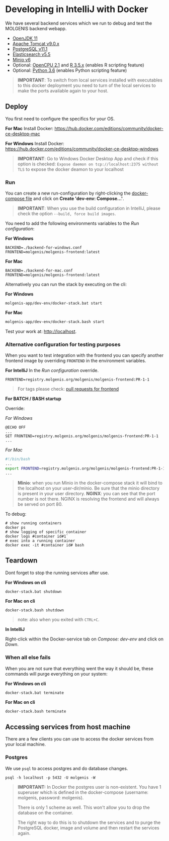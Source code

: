 # Developing in IntelliJ with Docker
We have several backend services which we run to debug and test the MOLGENIS backend webapp.
* [OpenJDK 11](https://adoptopenjdk.net/)
* [Apache Tomcat v9.0.x](http://tomcat.apache.org/) 
* [PostgreSQL v11.1](https://www.postgresql.org/)
* [Elasticsearch v5.5](https://www.elastic.co/)	
* [Minio v6](https://minio.io/)	
* Optional: [OpenCPU 2.1](https://www.opencpu.org) and [R 3.5.x](https://www.r-project.org/) (enables R scripting feature)	
* Optional: [Python 3.6](https://www.python.org) (enables Python scripting feature)

> **IMPORTANT**: To switch from local services installed with executables to this docker deployment you need to turn of the local services to make the ports available again to your host.

## Deploy
You first need to configure the specifics for your OS.

**For Mac**
Install Docker: https://hub.docker.com/editions/community/docker-ce-desktop-mac

**For Windows**
Install Docker: https://hub.docker.com/editions/community/docker-ce-desktop-windows

> **IMPORTANT**: Go to Windows Docker Desktop App and check if this option is checked: ```Expose daemon on tcp://localhost:2375 without TLS``` to expose the docker deamon to your localhost 

### Run
You can create a new run-configuration by right-clicking the [docker-compose file](https://github.com/molgenis/molgenis/blob/master/molgenis-app/development/docker-compose.yml) and click on **Create 'dev-env: Compose...'**.

> **IMPORTANT**: When you use the build configuration in IntelliJ, please check the option ```--build, force build images```.

You need to add the following environments variables to the *Run configuration*:

**For Windows**
```env
BACKEND=./backend-for-windows.conf
FRONTEND=molgenis/molgenis-frontend:latest
```

**For Mac**
```env
BACKEND=./backend-for-mac.conf
FRONTEND=molgenis/molgenis-frontend:latest
```

Alternatively you can run the stack by executing on the cli:

**For Windows**

```batch
molgenis-app/dev-env/docker-stack.bat start
``` 

**For Mac**

```bash
molgenis-app/dev-env/docker-stack.bash start
``` 

Test your work at: <http://localhost>.

### Alternative configuration for testing purposes
When you want to test integration with the frontend you can specify another frontend image by overriding ```FRONTEND``` in the environment variables.
 
**For IntelliJ** 
In the *Run configuration* override.

```env
FRONTEND=registry.molgenis.org/molgenis/molgenis-frontend:PR-1-1
```

> For tags please check: [pull requests for frontend](https://registry.molgenis.org/#browse/browse:docker:v2/molgenis/molgenis-frontend/tags)

**For BATCH / BASH startup**

Override:

*For Windows*
```batch
@ECHO OFF
...
SET FRONTEND=registry.molgenis.org/molgenis/molgenis-frontend:PR-1-1
...
```

*For Mac*
```bash
#!/bin/bash
...
export FRONTEND=registry.molgenis.org/molgenis/molgenis-frontend:PR-1-1
...
```
> **Minio**: when you run Minio in the docker-compose stack it will bind to the localhost on your user-dir/minio. Be sure that the minio directory is present in your user directory.
> **NGINX**: you can see that the port number is not there. NGINX is resolving the frontend and will always be served on port 80. 

To debug:

```bash/batch
# show running containers
docker ps
# show logging of specific container
docker logs #container id#1`
# exec into a running container
docker exec -it #container id# bash
```

## Teardown
Dont forget to stop the running services after use.

**For Windows on cli**
```batch
docker-stack.bat shutdown
```

**For Mac on cli**
```bash
docker-stack.bash shutdown
```

>note: also when you exited with ```CTRL+C```.

**In IntelliJ**

Right-click within the Docker-service tab on *Compose: dev-env* and click on *Down*.

### When all else fails
When you are not sure that everything went the way it should be, these commands will purge everything on your system:

**For Windows on cli**
```batch
docker-stack.bat terminate
```

**For Mac on cli**
```bash
docker-stack.bash terminate
```

## Accessing services from host machine
There are a few clients you can use to access the docker services from your local machine.

### Postgres
We use ```psql``` to access postgres and do database changes.

```bash/batch
psql -h localhost -p 5432 -U molgenis -W
``` 

> **IMPORTANT:** In Docker the postgres user is non-existent. You have 1 superuser which is defined in the docker-compose (username: molgenis, password: molgenis).
>  
> There is only 1 scheme as well. This won't allow you to drop the database on the container. 
>
> The right way to do this is to shutdown the services and to purge the PostgreSQL docker, image and volume and then restart the services again. 
